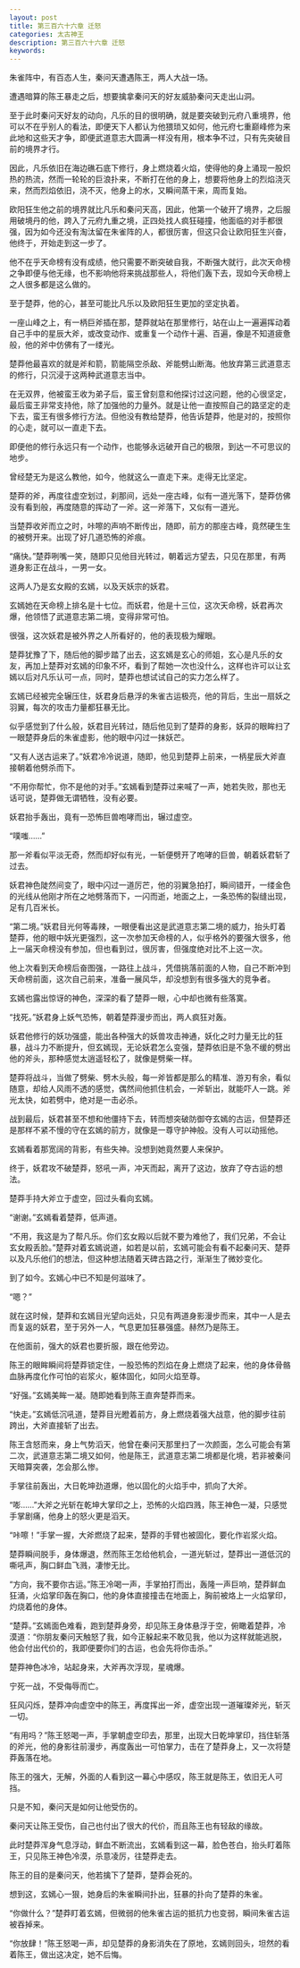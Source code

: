 ```yaml
---
layout: post
title: 第三百六十六章 迁怒
categories: 太古神王
description: 第三百六十六章 迁怒
keywords:
---
```


朱雀阵中，有百态人生，秦问天遭遇陈王，两人大战一场。

遭遇暗算的陈王暴走之后，想要擒拿秦问天的好友威胁秦问天走出山洞。

至于此时秦问天好友的动向，凡乐的目的很明确，就是要突破到元府八重境界，他可以不在乎别人的看法，即便天下人都认为他猥琐又如何，他元府七重巅峰修为来此地和这些天才争，即便武道意志大圆满一样没有用，根本争不过，只有先突破目前的境界才行。

因此，凡乐依旧在海边礁石底下修行，身上燃烧着火焰，使得他的身上涌现一股炽热的热流，然而一轮轮的巨浪扑来，不断打在他的身上，想要将他身上的烈焰浇灭来，然而烈焰依旧，浇不灭，他身上的水，又瞬间蒸干来，周而复始。

欧阳狂生他之前的境界就比凡乐和秦问天高，因此，他第一个破开了境界，之后服用破境丹的他，跨入了元府九重之境，正四处找人疯狂碰撞，他面临的对手都很强，因为如今还没有淘汰留在朱雀阵的人，都很厉害，但这只会让欧阳狂生兴奋，他终于，开始走到这一步了。

他不在乎天命榜有没有成绩，他只需要不断突破自我，不断强大就行，此次天命榜之争即便与他无缘，也不影响他将来挑战那些人，将他们轰下去，现如今天命榜上之人很多都是这么做的。

至于楚莽，他的心，甚至可能比凡乐以及欧阳狂生更加的坚定执着。

一座山峰之上，有一柄巨斧插在那，楚莽就站在那里修行，站在山上一遍遍挥动着自己手中的星辰大斧，或改变动作、或重复一个动作十遍、百遍，像是不知道疲惫般，他的斧中仿佛有了一缕光。

楚莽他最喜欢的就是斧和箭，箭能隔空杀敌、斧能劈山断海。他放弃第三武道意志的修行，只沉浸于这两种武道意志当中。

在无双界，他被蛮王收为弟子后，蛮王曾刻意和他探讨过这问题，他的心很坚定，最后蛮王非常支持他，除了加强他的力量外。就是让他一直按照自己的路坚定的走下去，蛮王有很多修行方法。但他没有教给楚莽，他告诉楚莽，他是对的，按照你的心走，就可以一直走下去。

即便他的修行永远只有一个动作，也能够永远破开自己的极限，到达一不可思议的地步。

曾经楚无为是这么教他，如今，他就这么一直走下来。走得无比坚定。

楚莽的斧，再度往虚空划过，刹那间，远处一座古峰，似有一道光落下，楚莽仿佛没有看到般，再度随意的挥动了一斧。这一斧落下，又似有一道光。

当楚莽收斧而立之时，咔嚓的声响不断传出，随即，前方的那座古峰，竟然硬生生的被劈开来。出现了好几道恐怖的斧痕。

“痛快。”楚莽咧嘴一笑，随即只见他目光转过，朝着远方望去，只见在那里，有两道身影正在战斗，一男一女。

这两人乃是玄女殿的玄嫣，以及天妖宗的妖君。

玄嫣她在天命榜上排名是十七位。而妖君，他是十三位，这次天命榜，妖君再次爆，他领悟了武道意志第二境，变得非常可怕。

很强，这次妖君是被外界之人所看好的，他的表现极为耀眼。

楚莽犹豫了下，随后他的脚步踏了出去，这玄嫣是玄心的师姐，玄心是凡乐的女友，再加上楚莽对玄嫣的印象不坏，看到了帮她一次也没什么，这样也许可以让玄嫣以后对凡乐认可一点，同时，楚莽也想试试自己的实力怎么样了。

玄嫣已经被完全辗压住，妖君身后悬浮的朱雀古运极亮，他的背后，生出一扇妖之羽翼，每次的攻击力量都狂暴无比。

似乎感觉到了什么般，妖君目光转过，随后他见到了楚莽的身影，妖异的眼眸扫了一眼楚莽身后的朱雀虚影，他的眼中闪过一抹妖芒。

“又有人送古运来了。”妖君冷冷说道，随即，他见到楚莽上前来，一柄星辰大斧直接朝着他劈杀而下。

“不用你帮忙，你不是他的对手。”玄嫣看到楚莽过来喊了一声，她若失败，那也无话可说，楚莽做无谓牺牲，没有必要。

妖君抬手轰出，竟有一恐怖巨兽咆哮而出，辗过虚空。

“噗嗤……”

那一斧看似平淡无奇，然而却好似有光，一斩便劈开了咆哮的巨兽，朝着妖君斩了过去。

妖君神色陡然间变了，眼中闪过一道厉芒，他的羽翼急拍打，瞬间错开，一缕金色的光线从他刚才所在之地劈落而下，一闪而逝，地面之上，一条恐怖的裂缝出现，足有几百米长。

“第二境。”妖君目光何等毒辣，一眼便看出这是武道意志第二境的威力，抬头盯着楚莽，他的眼中妖光更强烈，这一次参加天命榜的人，似乎格外的要强大很多，他上一届天命榜没有参加，但也看到过，很厉害，但强度绝对比不上这一次。

他上次看到天命榜后奋图强，一路往上战斗，凭借挑落前面的人物，自己不断冲到天命榜前面，这次自己前来，准备一展风华，却没想到有很多强大的竞争者。

玄嫣也露出惊讶的神色，深深的看了楚莽一眼，心中却也微有些落寞。

“找死。”妖君身上妖气恐怖，朝着楚莽漫步而出，两人疯狂对轰。

妖君他修行的妖功强盛，能出各种强大的妖兽攻击神通，妖化之时力量无比的狂暴，战斗力不断提升，但玄嫣现，无论妖君怎么变强，楚莽依旧是不急不缓的劈出他的斧头，那种感觉太逍遥轻松了，就像是劈柴一样。

楚莽将战斗，当做了劈柴、劈木头般，每一斧皆都是那么的精准、游刃有余，看似随意，却给人风雨不透的感觉，偶然间他抓住机会，一斧斩出，就能吓人一跳。斧光太快，如若劈中，绝对是一击必杀。

战到最后，妖君甚至不想和他僵持下去，转而想突破防御夺玄嫣的古运，但楚莽还是那样不紧不慢的守在玄嫣的前方，就像是一尊守护神般。没有人可以动摇他。

玄嫣看着那宽阔的背影，有些失神。没想到她竟然要人来保护。

终于，妖君攻不破楚莽，怒吼一声，冲天而起，离开了这边，放弃了夺古运的想法。

楚莽手持大斧立于虚空，回过头看向玄嫣。

“谢谢。”玄嫣看着楚莽，低声道。

“不用，我这是为了帮凡乐。你们玄女殿以后就不要为难他了，我们兄弟，不会让玄女殿丢脸。”楚莽对着玄嫣说道，如若是以前，玄嫣可能会有看不起秦问天、楚莽以及凡乐他们的想法，但这种想法随着天碑古路之行，渐渐生了微妙变化。

到了如今。玄嫣心中已不知是何滋味了。

“嗯？”

就在这时候，楚莽和玄嫣目光望向远处，只见有两道身影漫步而来，其中一人是去而复返的妖君，至于另外一人，气息更加狂暴强盛。赫然乃是陈王。

在他面前，强大的妖君也要折服，跟在他旁边。

陈王的眼眸瞬间将楚莽锁定住，一股恐怖的烈焰在身上燃烧了起来，他的身体骨骼血脉再度化作可怕的岩浆火，躯体固化，如同火焰至尊。

“好强。”玄嫣美眸一凝。随即她看到陈王直奔楚莽而来。

“快走。”玄嫣低沉吼道，楚莽目光瞪着前方，身上燃烧着强大战意，他的脚步往前跨出，大斧直接斩了出去。

陈王含怒而来，身上气势滔天，他曾在秦问天那里扫了一次颜面，怎么可能会有第二次，武道意志第二境又如何，他是陈王，武道意志第二境都是化境，若非被秦问天暗算突袭，怎会那么惨。

手掌往前轰出，大日乾坤劲道爆，他以固化的火焰手中，抓向了大斧。

“嘭……”大斧之光斩在乾坤大掌印之上，恐怖的火焰四溅，陈王神色一凝，只感觉手掌剧痛，他身上的怒火更是滔天。

“咔嚓！”手掌一握，大斧燃烧了起来，楚莽的手臂也被固化，要化作岩浆火焰。

楚莽瞬间脱手，身体爆退，然而陈王怎给他机会，一道光斩过，楚莽出一道低沉的嘶吼声，胸口鲜血飞溅，凄惨无比。

“方向，我不要你古运。”陈王冷喝一声，手掌拍打而出，轰隆一声巨响，楚莽鲜血狂涌，火焰掌印轰在胸口，他的身体直接撞击在地面上，胸前被烙上一火焰掌印，灼烧着他的身体。

“楚莽。”玄嫣面色难看，跑到楚莽身旁，却见陈王身体悬浮于空，俯瞰着楚莽，冷漠道：“你朋友秦问天触怒了我，如今正躲起来不敢见我，他以为这样就能逃脱，他会付出代价的，我即便要你们的古运，也会先将你击杀。”

楚莽神色冰冷，站起身来，大斧再次浮现，星魂爆。

宁死一战，不受侮辱而亡。

狂风闪烁，楚莽冲向虚空中的陈王，再度挥出一斧，虚空出现一道璀璨斧光，斩灭一切。

“有用吗？”陈王怒喝一声，手掌朝虚空印去，那里，出现大日乾坤掌印，挡住斩落的斧光，他的身影往前漫步，再度轰出一可怕掌力，击在了楚莽身上，又一次将楚莽轰落在地。

陈王的强大，无解，外面的人看到这一幕心中感叹，陈王就是陈王，依旧无人可挡。

只是不知，秦问天是如何让他受伤的。

秦问天让陈王受伤，自己也付出了很大的代价，而且陈王也有轻敌的缘故。

此时楚莽浑身气息浮动，鲜血不断流出，玄嫣看到这一幕，脸色苍白，抬头盯着陈王，只见陈王神色冷漠，杀意凌厉，往楚莽走去。

陈王的目的是秦问天，他若擒下了楚莽，楚莽会死的。

想到这，玄嫣心一狠，她身后的朱雀瞬间扑出，狂暴的扑向了楚莽的朱雀。

“你做什么？”楚莽盯着玄嫣，但微弱的他朱雀古运的抵抗力也变弱，瞬间朱雀古运被吞掉来。

“你放肆！”陈王怒喝一声，却见楚莽的身影消失在了原地，玄嫣则回头，坦然的看着陈王，做出这决定，她不后悔。
